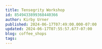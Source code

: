 ```yaml
---
title: Tensegrity Workshop
id: 8549433899368440366
author: Kirby Urner
published: 2024-06-17T07:49:00.000-07:00
updated: 2024-06-17T07:55:57.677-07:00
blog: coffee_shops
tags: 
---
```


